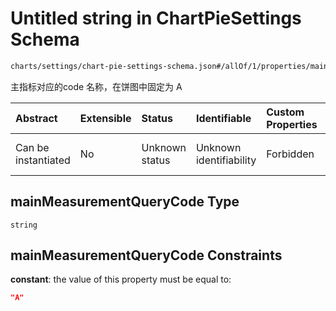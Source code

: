 # Untitled string in ChartPieSettings Schema

```txt
charts/settings/chart-pie-settings-schema.json#/allOf/1/properties/mainMeasurementQueryCode
```

主指标对应的code 名称，在饼图中固定为 A

| Abstract            | Extensible | Status         | Identifiable            | Custom Properties | Additional Properties | Access Restrictions | Defined In                                                                                                       |
| :------------------ | :--------- | :------------- | :---------------------- | :---------------- | :-------------------- | :------------------ | :--------------------------------------------------------------------------------------------------------------- |
| Can be instantiated | No         | Unknown status | Unknown identifiability | Forbidden         | Allowed               | none                | [chart-pie-settings-schema.json\*](../out/charts/settings/chart-pie-settings-schema.json "open original schema") |

## mainMeasurementQueryCode Type

`string`

## mainMeasurementQueryCode Constraints

**constant**: the value of this property must be equal to:

```json
"A"
```
